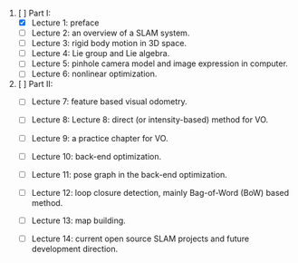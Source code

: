 <!--
.. title: Visual SLAM Book
.. slug: visual-slam-book
.. date: 2019-08-14 21:40:24 UTC+02:00
.. tags: 
.. category: 
.. link: 
.. description: 
.. type: text
-->

1. [ ] Part I:
	- [x] Lecture 1: preface
	- [ ] Lecture 2: an overview of a SLAM system.
	- [ ] Lecture 3: rigid body motion in 3D space.
	- [ ] Lecture 4: Lie group and Lie algebra.
	- [ ] Lecture 5: pinhole camera model and image expression in computer.
	- [ ] Lecture 6: nonlinear optimization.
2. [ ] Part II:
	- [ ] Lecture 7: feature based visual odometry.
	- [ ] Lecture 8: Lecture 8: direct (or intensity-based) method for VO.
	- [ ] Lecture 9: a practice chapter for VO.
	- [ ] Lecture 10: back-end optimization.
	- [ ] Lecture 11: pose graph in the back-end optimization.
	- [ ] Lecture 12: loop closure detection, mainly Bag-of-Word (BoW) based method.
	- [ ] Lecture 13: map building.
	- [ ] Lecture 14: current open source SLAM projects and future development direction.

